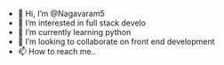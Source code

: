 - 👋 Hi, I’m @Nagavaram5
- 👀 I’m interested in full stack develo
- 🌱 I’m currently learning python
- 💞️ I’m looking to collaborate on front end development
- 📫 How to reach me..

<!---
Nagavaram5/Nagavaram5 is a ✨ special ✨ repository because its `README.md` (this file) appears on your GitHub profile.
You can click the Preview link to take a look at your changes.
--->
